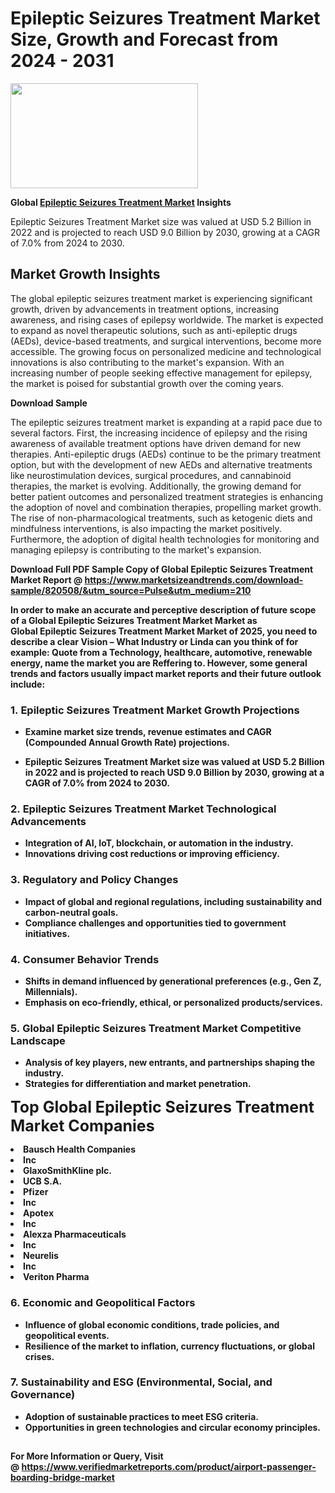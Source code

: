 <H1>Epileptic Seizures Treatment Market Size, Growth and Forecast from 2024 - 2031</H1><img class="aligncenter size-medium wp-image-584254" src="https://thirdeyenews.in/wp-content/uploads/2024/09/Global-Market-Research-300x168.jpeg" alt="" width="300" height="168" /><p><strong>Global&nbsp;<a href="https://www.marketsizeandtrends.com/download-sample/820508/&amp;utm_source=Pulse&amp;utm_medium=210">Epileptic Seizures Treatment Market</a> Insights</strong></p><p>Epileptic Seizures Treatment Market size was valued at USD 5.2 Billion in 2022 and is projected to reach USD 9.0 Billion by 2030, growing at a CAGR of 7.0% from 2024 to 2030.</p><p><h2>Market Growth Insights</h2> <p>The global epileptic seizures treatment market is experiencing significant growth, driven by advancements in treatment options, increasing awareness, and rising cases of epilepsy worldwide. The market is expected to expand as novel therapeutic solutions, such as anti-epileptic drugs (AEDs), device-based treatments, and surgical interventions, become more accessible. The growing focus on personalized medicine and technological innovations is also contributing to the market's expansion. With an increasing number of people seeking effective management for epilepsy, the market is poised for substantial growth over the coming years.</p> <p><strong>Download Sample</strong></p> <p>The epileptic seizures treatment market is expanding at a rapid pace due to several factors. First, the increasing incidence of epilepsy and the rising awareness of available treatment options have driven demand for new therapies. Anti-epileptic drugs (AEDs) continue to be the primary treatment option, but with the development of new AEDs and alternative treatments like neurostimulation devices, surgical procedures, and cannabinoid therapies, the market is evolving. Additionally, the growing demand for better patient outcomes and personalized treatment strategies is enhancing the adoption of novel and combination therapies, propelling market growth. The rise of non-pharmacological treatments, such as ketogenic diets and mindfulness interventions, is also impacting the market positively. Furthermore, the adoption of digital health technologies for monitoring and managing epilepsy is contributing to the market's expansion.</p> <p><strong></p><p><span class=""><strong>Download Full PDF Sample Copy of Global Epileptic Seizures Treatment Market Report</strong> @ <a href="https://www.marketsizeandtrends.com/download-sample/820508/&amp;utm_source=Pulse&amp;utm_medium=210" target="_blank">https://www.marketsizeandtrends.com/download-sample/820508/&amp;utm_source=Pulse&amp;utm_medium=210</a></span></p><p>In order to make an accurate and perceptive description of future scope of a Global&nbsp;Epileptic Seizures Treatment Market Market as Global&nbsp;Epileptic Seizures Treatment Market Market of 2025, you need to describe a clear Vision &ndash; What Industry or Linda can you think of for example: Quote from a Technology, healthcare, automotive, renewable energy, name the market you are Reffering to. However, some general trends and factors usually impact market reports and their future outlook include:</p><h3>1.&nbsp;<strong>Epileptic Seizures Treatment Market Growth Projections</strong></h3><ul><li>Examine market size trends, revenue estimates and CAGR (Compounded Annual Growth Rate) projections.</li><li><p>Epileptic Seizures Treatment Market size was valued at USD 5.2 Billion in 2022 and is projected to reach USD 9.0 Billion by 2030, growing at a CAGR of 7.0% from 2024 to 2030.</p></li></ul><h3>2.&nbsp;<strong>Epileptic Seizures Treatment Market Technological Advancements</strong></h3><ul><li>Integration of AI, IoT, blockchain, or automation in the industry.</li><li>Innovations driving cost reductions or improving efficiency.</li></ul><h3>3.&nbsp;<strong>Regulatory and Policy Changes</strong></h3><ul><li>Impact of global and regional regulations, including sustainability and carbon-neutral goals.</li><li>Compliance challenges and opportunities tied to government initiatives.</li></ul><h3>4.&nbsp;<strong>Consumer Behavior Trends</strong></h3><ul><li>Shifts in demand influenced by generational preferences (e.g., Gen Z, Millennials).</li><li>Emphasis on eco-friendly, ethical, or personalized products/services.</li></ul><h3>5.&nbsp;<strong>Global Epileptic Seizures Treatment Market Competitive Landscape</strong></h3><ul><li>Analysis of key players, new entrants, and partnerships shaping the industry.</li><li>Strategies for differentiation and market penetration.</li></ul><p data-pm-slice="1 1 []"><span style="color: inherit; font-family: inherit; font-size: 25px;">Top Global Epileptic Seizures Treatment Market Companies</span></p><div class="" data-test-id=""><p><li>Bausch Health Companies</li><li> Inc</li><li> GlaxoSmithKline plc.</li><li> UCB S.A.</li><li> Pfizer</li><li> Inc</li><li> Apotex</li><li> Inc</li><li> Alexza Pharmaceuticals</li><li> Inc</li><li> Neurelis</li><li> Inc</li><li> Veriton Pharma</li></p></div><h3>6.&nbsp;<strong>Economic and Geopolitical Factors</strong></h3><ul><li>Influence of global economic conditions, trade policies, and geopolitical events.</li><li>Resilience of the market to inflation, currency fluctuations, or global crises.</li></ul><h3>7.&nbsp;<strong>Sustainability and ESG (Environmental, Social, and Governance)</strong></h3><ul><li>Adoption of sustainable practices to meet ESG criteria.</li><li>Opportunities in green technologies and circular economy principles.</li></ul><h2><strong style="font-size: 14px;">For More Information or Query, Visit @&nbsp;</strong><a style="background-color: #ffffff; font-size: 14px;" href="https://www.marketsizeandtrends.com/report/epileptic-seizures-treatment-market/" target="_blank">https://www.verifiedmarketreports.com/product/airport-passenger-boarding-bridge-market</a></h2>
